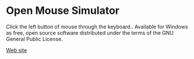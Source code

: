 # Open Mouse Simulator
Click the left button of mouse through the keyboard.. Available for Windows as free, open source software distributed under the terms of the GNU General Public License.

[Web site]

[Web site]: http://mousesimulator.sourceforge.net/